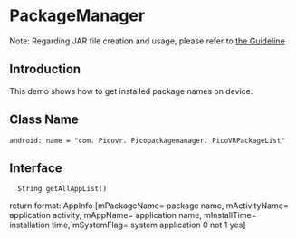 # PackageManager
Note: Regarding JAR file creation and usage, please refer to [the Guideline](https://github.com/picoxr/support/blob/master/How%20to%20use%20JAR%20file%20in%20Unity%20project%20on%20Pico%20Device.docx)
## Introduction
This demo shows how to get installed package names on device.

## Class Name
```
android: name = "com. Picovr. Picopackagemanager. PicoVRPackageList"
```

## Interface
```
  String getAllAppList()
  ```
  return format:
  AppInfo [mPackageName= package name, mActivityName= application activity, mAppName= application name, mInstallTime= installation time, mSystemFlag= system application 0 not 1 yes]

